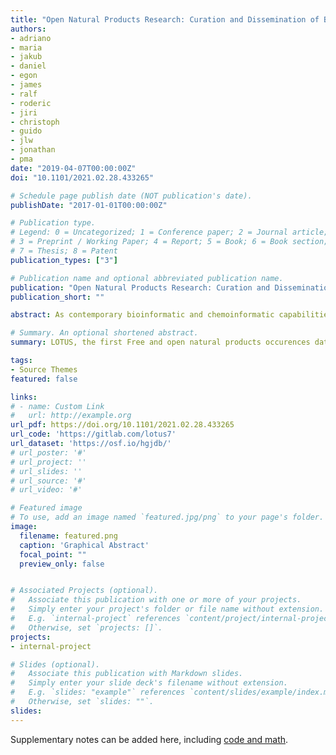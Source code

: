 ```yaml
---
title: "Open Natural Products Research: Curation and Dissemination of Biological Occurrences of Chemical Structures through Wikidata"
authors:
- adriano
- maria
- jakub
- daniel
- egon
- james
- ralf
- roderic
- jiri
- christoph
- guido
- jlw
- jonathan
- pma
date: "2019-04-07T00:00:00Z"
doi: "10.1101/2021.02.28.433265"

# Schedule page publish date (NOT publication's date).
publishDate: "2017-01-01T00:00:00Z"

# Publication type.
# Legend: 0 = Uncategorized; 1 = Conference paper; 2 = Journal article;
# 3 = Preprint / Working Paper; 4 = Report; 5 = Book; 6 = Book section;
# 7 = Thesis; 8 = Patent
publication_types: ["3"]

# Publication name and optional abbreviated publication name.
publication: "Open Natural Products Research: Curation and Dissemination of Biological Occurrences of Chemical Structures through Wikidata"
publication_short: ""

abstract: As contemporary bioinformatic and chemoinformatic capabilities are reshaping natural products research, major benefits could result from an open database of referenced structure-organism pairs. Those pairs allow the identification of distinct molecular structures found as components of heterogeneous chemical matrices originating from living organisms. Current databases with such information suffer from paywall restrictions, limited taxonomic scope, poorly standardized fields, and lack of interoperability. To ensure data quality, references to the work that describes the structure-organism relationship are mandatory. To fill this void, we collected and curated a set of structure-organism pairs from publicly available natural products databases to yield LOTUS (naturaL prOducTs occUrrences databaSe), which contains over 500,000 curated and referenced structure-organism pairs. All the programs developed for data collection, curation, and dissemination are publicly available. To provide unlimited access as well as standardized linking to other resources, LOTUS data is both hosted on Wikidata and regularly mirrored on https://lotus.naturalproducts.net. The diffusion of these referenced structure-organism pairs within the Wikidata framework addresses many of the limitations of currently-available databases and facilitates linkage to existing biological and chemical data resources. This resource represents an important advancement in the design and deployment of a comprehensive and collaborative natural products knowledge base.

# Summary. An optional shortened abstract.
summary: LOTUS, the first Free and open natural products occurences database.

tags:
- Source Themes
featured: false

links:
# - name: Custom Link
#   url: http://example.org
url_pdf: https://doi.org/10.1101/2021.02.28.433265
url_code: 'https://gitlab.com/lotus7'
url_dataset: 'https://osf.io/hgjdb/'
# url_poster: '#'
# url_project: ''
# url_slides: ''
# url_source: '#'
# url_video: '#'

# Featured image
# To use, add an image named `featured.jpg/png` to your page's folder. 
image:
  filename: featured.png
  caption: 'Graphical Abstract'
  focal_point: ""
  preview_only: false


# Associated Projects (optional).
#   Associate this publication with one or more of your projects.
#   Simply enter your project's folder or file name without extension.
#   E.g. `internal-project` references `content/project/internal-project/index.md`.
#   Otherwise, set `projects: []`.
projects:
- internal-project

# Slides (optional).
#   Associate this publication with Markdown slides.
#   Simply enter your slide deck's filename without extension.
#   E.g. `slides: "example"` references `content/slides/example/index.md`.
#   Otherwise, set `slides: ""`.
slides:
---
```


Supplementary notes can be added here, including [code and math](https://sourcethemes.com/academic/docs/writing-markdown-latex/).
